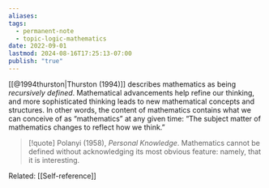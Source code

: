 ```yaml
---
aliases: 
tags:
  - permanent-note
  - topic-logic-mathematics
date: 2022-09-01
lastmod: 2024-08-16T17:25:13-07:00
publish: "true"
---
```

[[@1994thurston|Thurston (1994)]] describes mathematics as being *recursively defined*. Mathematical advancements help refine our thinking, and more sophisticated thinking leads to new mathematical concepts and structures. In other words, the content of mathematics contains what we can conceive of as “mathematics” at any given time: “The subject matter of mathematics changes to reflect how we think.”

>[!quote] Polanyi (1958), *Personal Knowledge*.
>Mathematics cannot be defined without acknowledging its most obvious feature: namely, that it is interesting.

Related: [[Self-reference]]